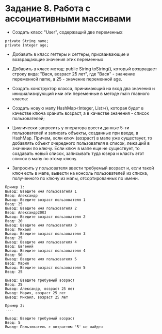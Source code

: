 # Задание 8. Работа с ассоциативными массивами
* Создать класс "User", содержащий две переменных: 
```
private String name;
private Integer age;
```

* Добавить в класс геттеры и сеттеры, присваивающие и возвращающие значения этих переменных

* Добавить в класс метод: public String toString(), который возвращает строку вида: "Вася, возраст 25 лет", где "Вася" - значение переменной name, а 25 - значение переменной age.

* Создать конструктор класса, принимающий на вход два значения и инициализирующий ими эти переменные в методе main главного класса:

* Создать новую мапу HashMap<Integer, List<User>>(), которая будет в качестве ключа хранить возраст, а в качестве значения - список пользователей;

* Циклически запросить у оператора ввести данные 5-ти пользователей и записать объекты, созданные при вводе, в HashMap. Причем, если ключ (возраст) в мапе уже существует, то добавлять объект очередного пользователя в список, лежащий в значении по ключу. Если ключ в мапе еще не существует, то создавать новый список, записывать туда юзера и класть этот список в мапу по этому ключу.

* Запросить у пользователя ввести требуемый возраст и, если такой ключ есть в мапе, вывести на консоль пользователей из списка, полученного по ключу из мапы, отсортированных по имени.

```
Пример 1:
Вывод: Введите имя пользователя 1
Ввод: Александр
Вывод: Введите возраст пользователя 1
Ввод: 25
Вывод: Введите имя пользователя 2
Ввод: Александр2003
Вывод: Введите возраст пользователя 2
Ввод: 20
Вывод: Введите имя пользователя 3
Ввод: Михаил
Вывод: Введите возраст пользователя 3
Ввод: 25
Вывод: Введите имя пользователя 4
Ввод: Евгений
Вывод: Введите возраст пользователя 4
Ввод: 50
Вывод: Введите имя пользователя 5
Ввод: Мария
Вывод: Введите возраст пользователя 5
Ввод: 25

Вывод: Введите требуемый возраст
Ввод: 25
Вывод: Александр, возраст 25 лет
Вывод: Мария, возраст 25 лет
Вывод: Михаил, возраст 25 лет
```

```
Пример 2:
....

Вывод: Введите требуемый возраст
Ввод: 5
Вывод: Пользователь с возрастом '5' не найден
```

